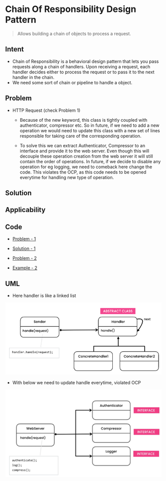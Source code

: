 # Chain Of Responsibility Design Pattern

> Allows building a chain of objects to process a request.

## Intent

- Chain of Responsibility is a behavioral design pattern that lets you pass requests along a chain of handlers. Upon
  receiving a request, each handler decides either to process the request or to pass it to the next handler in the
  chain.
- We need some sort of chain or pipeline to handle a object.

## Problem

- HTTP Request (check Problem 1)
    - Because of the new keyword, this class is tightly coupled with authenticator, compressor etc. So in future, if we
      need to add a new operation we would need to update this class with a new set of lines responsible for taking care
      of the corresponding operation.

    - To solve this we can extract Authenticator, Compressor to an interface and provide it to the web server. Even
      though this will decouple these operation creation from the web server it will still contain the order of
      operations. In future, if we decide to disable any operation for eg logging, we need to comeback here change the
      code. This violates the OCP, as this code needs to be opened everytime for handling new type of operation.

## Solution

## Applicability

## Code

- [Problem - 1](./src/main/java/com/rohan/dp/cor/problem/ex1)
- [Solution - 1](./src/main/java/com/rohan/dp/cor/solution/ex1)

- [Problem - 2](./src/main/java/com/rohan/dp/cor/problem/ex1)
- [Example - 2](./src/main/java/com/rohan/dp/cor/solution/ex2)

## UML

- Here handler is like a linked list

![uml](assets/cor-dp-uml.png)

- With below we need to update handle everytime, violated OCP
  
![problem1](assets/cor-dp-problem-ex1-uml.png)